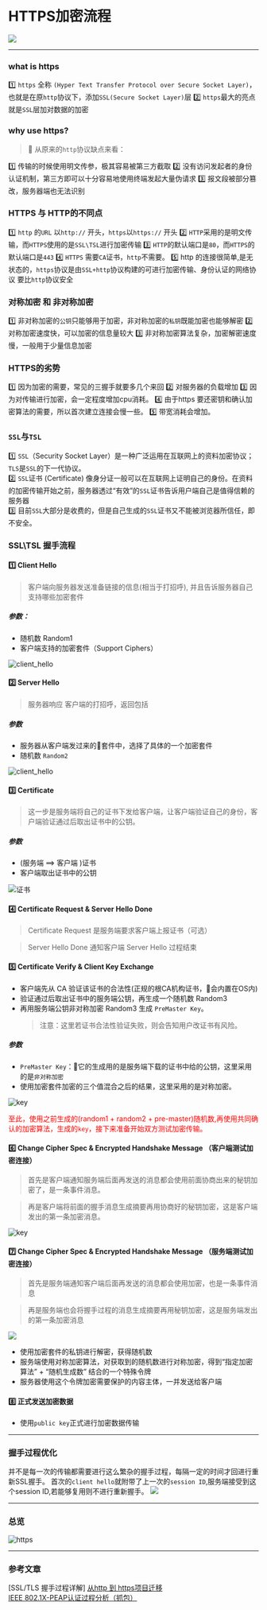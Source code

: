 # HTTPS加密流程
![](/blog_assets/https_cover.png)
___
### what is https
1️⃣ `https` 全称 `(Hyper Text Transfer Protocol over Secure Socket Layer)`，也就是在原`http`协议下，添加`SSL(Secure Socket Layer)`层
2️⃣ `https`最大的亮点就是`SSL`层加对数据的加密

### why use https?
> 💸 从原来的`http`协议缺点来看：

   1️⃣ 传输的时候使用明文传参，极其容易被第三方截取
   2️⃣ 没有访问发起者的身份认证机制，第三方即可以十分容易地使用终端发起大量伪请求
   3️⃣ 报文段被部分篡改，服务器端也无法识别 
   

### HTTPS 与 HTTP的不同点
1️⃣ `http` 的`URL` 以`http://` 开头，`https`以`https://` 开头
2️⃣ `HTTP`采用的是明文传输，而`HTTPS`使用的是`SSL\TSL`进行加密传输
3️⃣ `HTTP`的默认端口是`80`，而`HTTPS`的默认端口是`443`
4️⃣ `HTTPS` 需要`CA`证书，`http`不需要。
5️⃣ http 的连接很简单,是无状态的，`https`协议是由`SSL+http`协议构建的可进行加密传输、身份认证的网络协议 要比`http`协议安全


### 对称加密 和 非对称加密
1️⃣ 非对称加密的`公钥`只能够用于加密，非对称加密的`私钥`既能加密也能够解密
2️⃣ 对称加密速度快，可以加密的信息量较大
3️⃣ 非对称加密算法复杂，加密解密速度慢，一般用于少量信息加密
  
### HTTPS的劣势
1️⃣ 因为加密的需要，常见的三握手就要多几个来回
2️⃣ 对服务器的负载增加
3️⃣  因为对传输进行加密，会一定程度增加cpu消耗。
4️⃣ 由于https 要还密钥和确认加密算法的需要，所以首次建立连接会慢一些。
5️⃣ 带宽消耗会增加。

### `SSL`与`TSL`

1️⃣ `SSL`（Security Socket Layer）是一种广泛运用在互联网上的资料加密协议；`TLS`是`SSL`的下一代协议。  
2️⃣ `SSL`证书 (Certificate) 像身分证一般可以在互联网上证明自己的身份。在资料的加密传输开始之前，服务器透过“有效”的`SSL`证书告诉用户端自己是值得信赖的服务器  
3️⃣ 目前`SSL`大部分是收费的，但是自己生成的`SSL`证书又不能被浏览器所信任，即不安全。

### SSL\TSL 握手流程


#### 1️⃣ Client Hello 
> 客户端向服务器发送准备链接的信息(相当于打招呼), 并且告诉服务器自己支持哪些加密套件
##### 参数：
  * 随机数 Random1
  * 客户端支持的加密套件（Support Ciphers）

![client_hello](/blog_assets/client_hello.png)


#### 2️⃣ Server Hello 
> 服务器响应 客户端的打招呼，返回包括 
##### 参数 
   * 服务器从客户端发过来的套件中，选择了具体的一个加密套件 
   * 随机数 `Random2`

 ![client_hello](/blog_assets/server_hello.png)

#### 3️⃣ Certificate
> 这一步是服务端将自己的证书下发给客户端，让客户端验证自己的身份，客户端验证通过后取出证书中的公钥。
##### 参数
* (服务端 ==>  客户端 )证书
* 客户端取出证书中的公钥

![证书](/blog_assets/certificate.jpg)

#### 4️⃣ Certificate Request & Server Hello Done
> Certificate Request 是服务端要求客户端上报证书（可选）

> Server Hello Done 通知客户端 Server Hello 过程结束


#### 5️⃣ Certificate Verify  & Client Key Exchange
* 客户端先从 CA 验证该证书的合法性(正规的根CA机构证书，会内置在OS内)
* 验证通过后取出证书中的服务端公钥，再生成一个随机数 Random3
* 再用服务端公钥非对称加密 Random3 生成 `PreMaster Key`。
  > 注意：这里若证书合法性验证失败，则会告知用户改证书有风险。
##### 参数
* `PreMaster Key`：它的生成用的是服务端下载的证书中给的公钥，这里采用的是`非对称加密`
* 使用加密套件加密的三个值混合之后的结果，这里采用的是对称加密。

![key](/blog_assets/key_exchange.png)

<font color="red" >至此，使用之前生成的(random1 + random2 + pre-master)随机数,再使用共同确认的加密算法，生成的`key`，接下来准备开始双方测试加密传输。</font>


#### 6️⃣ Change Cipher Spec & Encrypted Handshake Message （客户端测试加密连接）
> 首先是客户端通知服务端后面再发送的消息都会使用前面协商出来的秘钥加密了，是一条事件消息。

> 再是客户端将前面的握手消息生成摘要再用协商好的秘钥加密，这是客户端发出的第一条加密消息。

![key](/blog_assets/clicent_check.png)


#### 7️⃣ Change Cipher Spec & Encrypted Handshake Message （服务端测试加密连接）
>首先是服务端通知客户端后面再发送的消息都会使用加密，也是一条事件消息

>再是服务端也会将握手过程的消息生成摘要再用秘钥加密，这是服务端发出的第一条加密消息

![](/blog_assets/server_check.png)
   * 使用加密套件的私钥进行解密，获得随机数
   * 服务端使用对称加密算法，对获取到的随机数进行对称加密，得到“指定加密算法” + “随机生成数” 结合的一个特殊令牌
   * 服务器使用这个令牌加密需要保护的内容主体，一并发送给客户端
   
#### 8️⃣ 正式发送加密数据 
  * 使用`public key`正式进行加密数据传输
___
### 握手过程优化
并不是每一次的传输都需要进行这么繁杂的握手过程，每隔一定的时间才回进行重新SSL握手。
首次的`client hello`就附带了上一次的`session ID`,服务端接受到这个session  ID,若能够复用则不进行重新握手。
![](/blog_assets/https_sessionId.png)
___
### 总览
![https](/blog_assets/https_handshakes.jpg)


___
### 参考文章
[SSL/TLS 握手过程详解]
[从http 到 https项目迁移](/network/http/https_onwork.md)   
[IEEE 802.1X-PEAP认证过程分析（抓包）](https://blog.csdn.net/u012503786/article/details/79296522)


